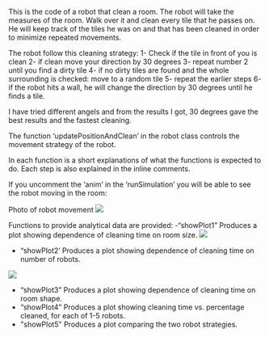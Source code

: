 This is the code of a robot that clean a room. The robot will take the measures of the room. Walk over it and clean every tile that he passes on. He will keep track of the tiles he was on and that has been cleaned in order to minimize repeated movements. 

The robot follow this cleaning strategy:
1- Check if the tile in front of you is clean
2- if clean move your direction by 30 degrees
3- repeat number 2 until you find a dirty tile
4- if no dirty tiles are found and the whole surrounding is checked: move to a random tile
5- repeat the earlier steps
6- if the robot hits a wall, he will change the direction by 30 degrees until he finds a tile.

I have tried different angels and from the results I got, 30 degrees gave the best results and the fastest cleaning.

The function ‘updatePositionAndClean’ in the robot class controls the movement strategy of the robot.

In each function is a short explanations of what the functions is expected to do.
Each step is also explained in the inline comments.

If you uncomment the ‘anim’ in the ‘runSimulation’ you will be able to see the robot moving in the room:

Photo of robot movement
<img src='https://github.com/nos111/MIT-OCW/blob/master/Introduction%20to%20Computer%20Science%20(fall%202008)/assignment11/images/RobotMovementSimulation.jpg?raw=true'>


Functions to provide analytical data are provided:
-“showPlot1”  Produces a plot showing dependence of cleaning time on room size.
<img src='https://github.com/nos111/MIT-OCW/blob/master/Introduction%20to%20Computer%20Science%20(fall%202008)/assignment11/images/GraphTimeXRoomSize.jpg?raw=true'>

- “showPlot2’ Produces a plot showing dependence of cleaning time on number of robots.
<img src='https://github.com/nos111/MIT-OCW/blob/master/Introduction%20to%20Computer%20Science%20(fall%202008)/assignment11/images/GraphTimeVSRobotsNumber.jpg?raw=true'>


- “showPlot3” Produces a plot showing dependence of cleaning time on room shape.
- “showPlot4” Produces a plot showing cleaning time vs. percentage cleaned, for
    each of 1-5 robots.
- "showPlot5" Produces a plot comparing the two robot strategies.
